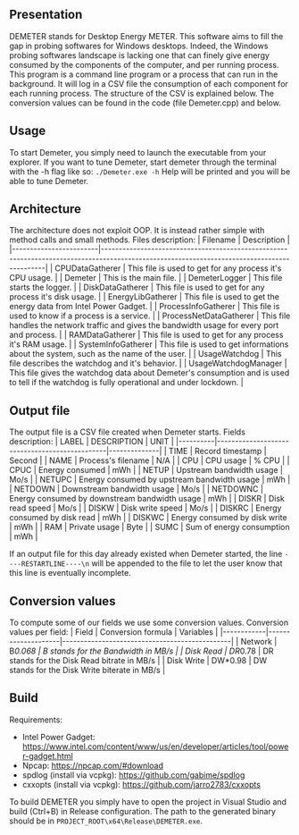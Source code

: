 Presentation
------------

DEMETER stands for Desktop Energy METER. This software aims to fill the gap in probing softwares for Windows desktops.
Indeed, the Windows probing softwares landscape is lacking one that can finely give energy consumed by the components of the computer, and per running process.
This program is a command line program or a process that can run in the background. It will log in a CSV file the consumption of each component for each running process.
The structure of the CSV is explained below. The conversion values can be found in the code (file Demeter.cpp) and below.

Usage
-----

To start Demeter, you simply need to launch the executable from your explorer.
If you want to tune Demeter, start demeter through the terminal with the -h flag like so:
`./Demeter.exe -h`
Help will be printed and you will be able to tune Demeter.

Architecture
------------

The architecture does not exploit OOP. It is instead rather simple with method calls and small methods.
Files description:
| Filename               | Description                                                                                                                                |
|------------------------|--------------------------------------------------------------------------------------------------------------------------------------------|
| CPUDataGatherer        | This file is used to get for any process it's CPU usage.                                                                                   |
| Demeter                | This is the main file.                                                                                                                     |
| DemeterLogger          | This file starts the logger.                                                                                                               |
| DiskDataGatherer       | This file is used to get for any process it's disk usage.                                                                                  |
| EnergyLibGatherer      | This file is used to get the energy data from Intel Power Gadget.                                                                          |
| ProcessInfoGatherer    | This file is used to know if a process is a service.                                                                                       |
| ProcessNetDataGatherer | This file handles the network traffic and gives the bandwidth usage for every port and process.                                            |
| RAMDataGatherer        | This file is used to get for any process it's RAM usage.                                                                                   |
| SystemInfoGatherer     | This file is used to get informations about the system, such as the name of the user.                                                      |
| UsageWatchdog          | This file describes the watchdog and it's behavior.                                                                                        |
| UsageWatchdogManager   | This file gives the watchdog data about Demeter's consumption and is used to tell if the watchdog is fully operational and under lockdown. |

Output file
-----------

The output file is a CSV file created when Demeter starts.
Fields description:
| LABEL    | DESCRIPTION                                   | UNIT         |
|----------|-----------------------------------------------|--------------|
| TIME     | Record timestamp                              | Second       |
| NAME     | Process's filename                            | N/A          |
| CPU      | CPU usage                                     | % CPU        |
| CPUC     | Energy consumed                               | mWh          |
| NETUP    | Upstream bandwidth usage                      | Mo/s         |
| NETUPC   | Energy consumed by upstream bandwidth usage   | mWh          |
| NETDOWN  | Downstream bandwidth usage                    | Mo/s         |
| NETDOWNC | Energy consumed by downstream bandwidth usage | mWh          |
| DISKR    | Disk read speed                               | Mo/s         |
| DISKW    | Disk write speed                              | Mo/s         |
| DISKRC   | Energy consumed by disk read                  | mWh          |
| DISKWC   | Energy consumed by disk write                 | mWh          |
| RAM      | Private usage                                 | Byte         |
| SUMC     | Sum of energy consumption                     | mWh          |

If an output file for this day already existed when Demeter started, the line `----RESTARTLINE----\n` will be appended to the file to let the user know that this line is eventually incomplete.

Conversion values
-----------------

To compute some of our fields we use some conversion values.
Conversion values per field:
| Field      | Conversion formula | Variables                                     |
|------------|--------------------|-----------------------------------------------|
| Network    | B*0.068            | B stands for the Bandwidth in MB/s            |
| Disk Read  | DR*0.78            | DR stands for the Disk Read bitrate in MB/s   |
| Disk Write | DW*0.98            | DW stands for the Disk Write biterate in MB/s |

Build
-----

Requirements:
 - Intel Power Gadget: https://www.intel.com/content/www/us/en/developer/articles/tool/power-gadget.html
 - Npcap: https://npcap.com/#download
 - spdlog (install via vcpkg): https://github.com/gabime/spdlog
 - cxxopts (install via vcpkg): https://github.com/jarro2783/cxxopts

To build DEMETER you simply have to open the project in Visual Studio and build (Ctrl+B) in Release configuration.
The path to the generated binary should be in `PROJECT_ROOT\x64\Release\DEMETER.exe`.